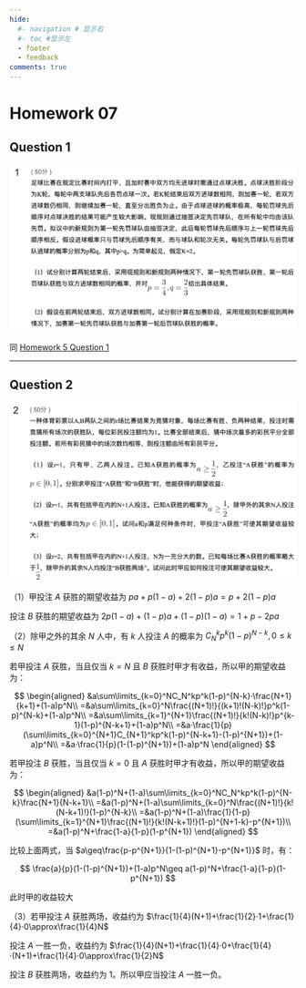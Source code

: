 ```yaml
---
hide:
  #- navigation # 显示右
  #- toc #显示左
  - footer
  - feedback
comments: true
--- 
```


# Homework 07

## Question 1

![](../../../assets/Pasted%20image%2020241208003910.png)


同 [Homework 5 Question 1](https://brucejqs.github.io/MyNotebook/blog/ACEE/Mathematical%20Modeling/Homework%205/#question-01)
***
## Question 2

![](../../../assets/Pasted%20image%2020241208005837.png)


（1）甲投注 $A$ 获胜的期望收益为 $pa+p(1-a)+2(1-p)a=p+2(1-p)a$

投注 $B$ 获胜的期望收益为 $2p(1-a)+(1-p)a+(1-p)(1-a)=1+p-2pa$

（2）除甲之外的其余 $N$ 人中，有 $k$ 人投注 $A$ 的概率为 $C_N^kp^k(1-p)^{N-k},0\leq k\leq N$


若甲投注 $A$ 获胜，当且仅当 $k=N$ 且 $B$ 获胜时甲才有收益，所以甲的期望收益为：

$$
\begin{aligned}
&a\sum\limits_{k=0}^NC_N^kp^k(1-p)^{N-k}·\frac{N+1}{k+1}+(1-a)p^N\\
=&a\sum\limits_{k=0}^N\frac{(N+1)!}{(k+1)!(N-k)!}p^k(1-p)^{N-k}+(1-a)p^N\\
=&a\sum\limits_{k=1}^{N+1}\frac{(N+1)!}{k!(N-k)!}p^{k-1}(1-p)^{N-k+1}+(1-a)p^N\\
=&a·\frac{1}{p}(\sum\limits_{k=0}^{N+1}C_{N+1}^kp^k(1-p)^{N-k+1}-(1-p)^{N+1})+(1-a)p^N\\
=&a·\frac{1}{p}(1-(1-p)^{N+1})+(1-a)p^N
\end{aligned}
$$

若甲投注 $B$ 获胜，当且仅当 $k=0$ 且 $A$ 获胜时甲才有收益，所以甲的期望收益为：

$$
\begin{aligned}
&a(1-p)^N+(1-a)\sum\limits_{k=0}^NC_N^kp^k(1-p)^{N-k}\frac{N+1}{N-k+1}\\
=&a(1-p)^N+(1-a)\sum\limits_{k=0}^N\frac{(N+1)!}{k!(N-k+1)!}(1-p)^{N-k}\\
=&a(1-p)^N+(1-a)\frac{1}{1-p}(\sum\limits_{k=1}^{N+1}\frac{(N+1)!}{k!(N-k+1)!}(1-p)^{N+1-k}-p^{N+1})\\
=&a(1-p)^N+\frac{1-a}{1-p}(1-p^{N+1})
\end{aligned}
$$

比较上面两式，当 $a\geq\frac{p-p^{N+1}}{1-(1-p)^{N+1}-p^{N+1}}$ 时，有：

$$
\frac{a}{p}(1-(1-p)^{N+1})+(1-a)p^N\geq a(1-p)^N+\frac{1-a}{1-p}(1-p^{N+1})
$$

此时甲的收益较大

（3）若甲投注 $A$ 获胜两场，收益约为 $\frac{1}{4}(N+1)+\frac{1}{2}·1+\frac{1}{4}·0\approx\frac{1}{4}N$

投注 $A$ 一胜一负，收益约为 $\frac{1}{4}(N+1)+\frac{1}{4}·0+\frac{1}{4}·(N+1)+\frac{1}{4}·0\approx\frac{1}{2}N$

投注 $B$ 获胜两场，收益约为 1。所以甲应当投注 $A$ 一胜一负。

